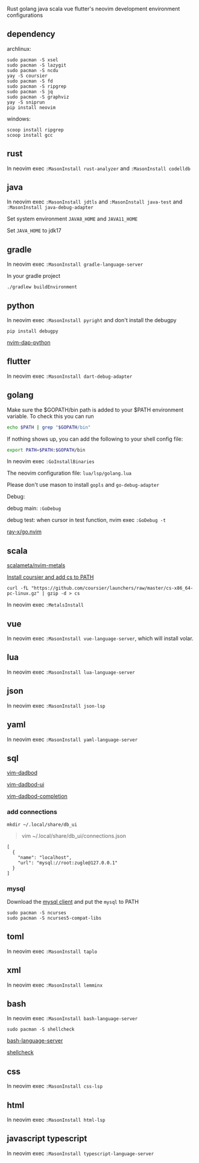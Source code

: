Rust golang java scala vue flutter's neovim development environment configurations

## dependency

archlinux:

```shell
sudo pacman -S xsel
sudo pacman -S lazygit
sudo pacman -S ncdu
yay -S coursier
sudo pacman -S fd
sudo pacman -S ripgrep
sudo pacman -S jq
sudo pacman -S graphviz
yay -S sniprun
pip install neovim
```

windows:

```shell
scoop install ripgrep
scoop install gcc
```

## rust

In neovim exec `:MasonInstall rust-analyzer` and `:MasonInstall codelldb`

## java

In neovim exec `:MasonInstall jdtls` and `:MasonInstall java-test` and `:MasonInstall java-debug-adapter`

Set system environment `JAVA8_HOME` and `JAVA11_HOME`

Set `JAVA_HOME` to jdk17

## gradle

In neovim exec `:MasonInstall gradle-language-server`

In your gradle project
```
./gradlew buildEnvironment
```

## python

In neovim exec `:MasonInstall pyright` and don't install the debugpy

```
pip install debugpy
```
[nvim-dap-python](https://github.com/mfussenegger/nvim-dap-python)

## flutter

In neovim exec `:MasonInstall dart-debug-adapter`

## golang

Make sure the $GOPATH/bin path is added to your $PATH environment variable. To check this you can run
```bash
echo $PATH | grep "$GOPATH/bin"
```
If nothing shows up, you can add the following to your shell config file:
```bash
export PATH=$PATH:$GOPATH/bin
```

In neovim exec `:GoInstallBinaries`

The neovim configuration file: `lua/lsp/golang.lua`

Please don't use mason to install `gopls` and `go-debug-adapter`

Debug:

debug main: `:GoDebug`

debug test: when cursor in test function, nvim exec `:GoDebug -t`

[ray-x/go.nvim](https://github.com/ray-x/go.nvim)

## scala

[scalameta/nvim-metals](https://github.com/scalameta/nvim-metals)

[Install coursier and add cs to PATH](https://get-coursier.io/docs/cli-installation)

```
curl -fL "https://github.com/coursier/launchers/raw/master/cs-x86_64-pc-linux.gz" | gzip -d > cs
```

In neovim exec `:MetalsInstall`

## vue

In neovim exec `:MasonInstall vue-language-server`, which will install volar.

## lua

In neovim exec `:MasonInstall lua-language-server`

## json

In neovim exec `:MasonInstall json-lsp`

## yaml

In neovim exec `:MasonInstall yaml-language-server`

## sql

[vim-dadbod](https://github.com/tpope/vim-dadbod)

[vim-dadbod-ui](https://github.com/kristijanhusak/vim-dadbod-ui)

[vim-dadbod-completion](https://github.com/kristijanhusak/vim-dadbod-completion)

### add connections

```
mkdir ~/.local/share/db_ui
```

> vim ~/.local/share/db_ui/connections.json

```
[
  {
    "name": "localhost",
    "url": "mysql://root:zugle@127.0.0.1"
  }
]
```

### mysql

Download the [mysql client](https://cdn.mysql.com//Downloads/MySQL-8.0/mysql-8.0.32-linux-glibc2.17-x86_64-minimal.tar.xz) and put the `mysql` to PATH

```
sudo pacman -S ncurses
sudo pacman -S ncurses5-compat-libs
```

## toml

In neovim exec `:MasonInstall taplo`

## xml

In neovim exec `:MasonInstall lemminx`

## bash

In neovim exec `:MasonInstall bash-language-server`

```
sudo pacman -S shellcheck
```
[bash-language-server](https://github.com/bash-lsp/bash-language-server)

[shellcheck](https://github.com/koalaman/shellcheck#installing)

## css

In neovim exec `:MasonInstall css-lsp`

## html

In neovim exec `:MasonInstall html-lsp`

## javascript typescript

In neovim exec `:MasonInstall typescript-language-server`
